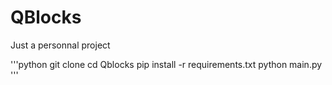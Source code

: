 # QBlocks
Just a personnal project

'''python
git clone 
cd Qblocks
pip install -r requirements.txt
python main.py
'''
